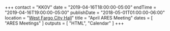 +++
contact = "KK0V"
date = "2019-04-16T18:00:00-05:00"
endTime = "2019-04-16T19:00:00-05:00"
publishDate = "2018-05-01T01:00:00-06:00"
location = "[West Fargo City Hall](/places/west-fargo-city-hall/)"
title = "April ARES Meeting"
dates = [ "ARES Meetings" ]
outputs = [ "HTML", "Calendar" ]
+++
